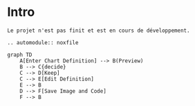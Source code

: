 # Intro

```{attention}
Le projet n'est pas finit et est en cours de développement.
```

```{eval-rst}
.. automodule:: noxfile
```




```{mermaid}
graph TD
    A[Enter Chart Definition] --> B(Preview)
    B --> C{decide}
    C --> D[Keep]
    C --> E[Edit Definition]
    E --> B
    D --> F[Save Image and Code]
    F --> B
```

